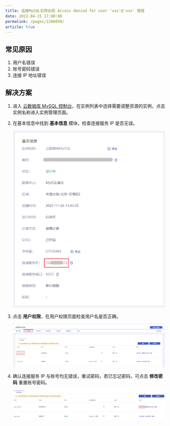 ```yaml
---
title: 连接MySQL实例出现 Access denied for user 'xxx'@'xxx' 报错
date: 2022-04-15 17:00:00
permalink: /pages/1206050/
article: true
---
```



## 常见原因

1. 用户名错误
2. 账号密码错误
3. 连接 IP 地址错误

## 解决方案

1. 进入 [云数据库 MySQL 控制台](https://console.capitalonline.net/dbinstances)，在实例列表中选择需要调整资源的实例，点击实例名称进入实例管理页面。

2. 在基本信息中找到 **基本信息** 模块，检查连接服务 IP 是否无误。

   ![error_console](./../../pic/error_console.png)

3. 点击 **用户权限**，在用户权限页面检查用户名是否正确。

   ![error_user](./../../pic/error_user.png)

4. 确认连接服务 IP 与账号均无错误，重试密码，若已忘记密码，可点击 **修改密码** 重置账号密码。

   ![error_pwd](./../../pic/error_pwd.png)
